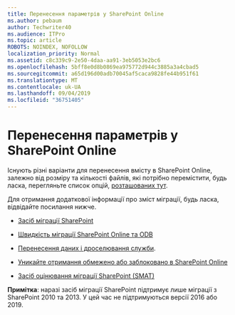 ```yaml
---
title: Перенесення параметрів у SharePoint Online
ms.author: pebaum
author: Techwriter40
ms.audience: ITPro
ms.topic: article
ROBOTS: NOINDEX, NOFOLLOW
localization_priority: Normal
ms.assetid: c8c339c9-2e50-4daa-aa91-3eb5053e2bc6
ms.openlocfilehash: 5bff8e0d8b0869ea975772d944c3885a3a4cbad5
ms.sourcegitcommit: a65d196d00adb70045af5caca9828fe44b951f61
ms.translationtype: MT
ms.contentlocale: uk-UA
ms.lasthandoff: 09/04/2019
ms.locfileid: "36751405"
---
```

# <a name="migrate-options-to-sharepoint-online"></a>Перенесення параметрів у SharePoint Online

Існують різні варіанти для перенесення вмісту в SharePoint Online, залежно від розміру та кількості файлів, які потрібно перемістити, будь ласка, перегляньте список опцій, [розташованих тут](https://docs.microsoft.com/sharepointmigration/migrate-to-sharepoint-online).

Для отримання додаткової інформації про зміст міграції, будь ласка, відвідайте посилання нижче.

- [Засіб міграції SharePoint](https://docs.microsoft.com/sharepointmigration/introducing-the-sharepoint-migration-tool)

- [Швидкість міграції SharePoint Online та ODB](https://docs.microsoft.com/sharepointmigration/sharepoint-online-and-onedrive-migration-speed)

- [Перенесення даних і дроселювання служби](https://blogs.technet.microsoft.com/sposupport/2017/08/12/data-migration-and-spo-service-throttling/).


- [Уникайте отримання обмежено або заблоковано в SharePoint Online](https://docs.microsoft.com/sharepoint/dev/general-development/how-to-avoid-getting-throttled-or-blocked-in-sharepoint-online)

- [Засіб оцінювання міграції SharePoint (SMAT)](https://www.microsoft.com/download/details.aspx?id=53598&amp;751be11f-ede8-5a0c-058c-2ee190a24fa6=True)

**Примітка**: наразі засіб міграції SharePoint підтримує лише міграції з SharePoint 2010 та 2013. У цей час не підтримуються версії 2016 або 2019.

